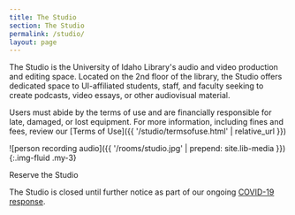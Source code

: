 ```yaml
---
title: The Studio
section: The Studio
permalink: /studio/
layout: page
---
```

<div class="row">
<div class="col-md-8" markdown="1">
        
The Studio is the University of Idaho Library's audio and video production and editing space. 
Located on the 2nd floor of the library, the Studio offers dedicated space to UI-affiliated students, staff, and faculty seeking to create podcasts, video essays, or other audiovisual material.

Users must abide by the terms of use and are financially responsible for late, damaged, or lost equipment. 
For more information, including fines and fees, review our [Terms of Use]({{ '/studio/termsofuse.html' | relative_url }})

![person recording audio]({{ '/rooms/studio.jpg' | prepend: site.lib-media }}){:.img-fluid .my-3}

</div>
<div class="col-md-4">
    <div class="card mb-3 border-warning">
        <div class="card-header h4">
            Reserve the Studio
        </div>
        <div class="card-body">
            <p>The Studio is closed until further notice as part of our ongoing <a href="{{ '/covid19/' | relative_url }}">COVID-19 response</a>.</p>
            <!--
            <p>The Studio is available for reservation from 10 a.m. to 10 p.m. Monday to Thursday, and from 10 a.m. to 8 p.m. on Fridays. The Studio is not available for reservation on the weekend.</p>
            <a class="btn btn-lg btn-clearwater" href="https://libcal.uidaho.edu/booking/AV">Reserve the Studio</a>
            -->
        </div>
    </div>
    <!--
    <div class="card mb-3">
        <div class="card-header h4">
            Request an Orientation
        </div>
        <div class="card-body">
            <p> Students wishing to receive an orientation to the space may email Kevin Dobbins at <a href="mailto:kdobbins@uidaho.edu">kdobbins@uidaho.edu</a> to request an appointment.
            </p>
            <a class="btn btn-lg btn-clearwater" href="mailto:kdobbins@uidaho.edu?subject=Studio Orientation Request">Request an Orientation</a>
        </div>
    </div>
    -->
</div>
</div>
